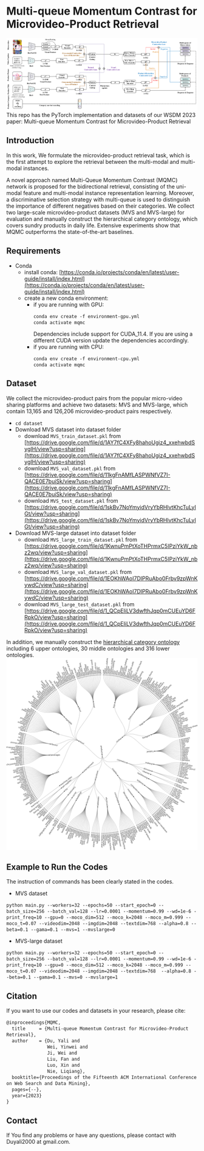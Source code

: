 # Multi-queue Momentum Contrast for Microvideo-Product Retrieval
![Hierarchical Category Ontology Tree](backbone.png)
This repo has the PyTorch implementation and datasets of our WSDM 2023 paper: Multi-queue Momentum Contrast for Microvideo-Product Retrieval

## Introduction
In this work, We formulate the microvideo-product retrieval task, which is the first attempt to explore the retrieval between the multi-modal and multi-modal instances.

A novel approach named Multi-Queue Momentum Contrast (MQMC) network is proposed for the bidirectional retrieval, consisting of the uni-modal feature and multi-modal instance representation learning. Moreover, a discriminative selection strategy with multi-queue is used to distinguish the importance of different negatives based on their categories. 
We collect two large-scale microvideo-product datasets (MVS and MVS-large) for evaluation and manually construct the hierarchical category ontology, which covers sundry products in daily life. Extensive experiments show that MQMC outperforms the state-of-the-art baselines.

## Requirements
* Conda
  * install conda: [https://conda.io/projects/conda/en/latest/user-guide/install/index.html](https://conda.io/projects/conda/en/latest/user-guide/install/index.html)
  * create a new conda environment:
      * if you are running with GPU: 
        ```
        conda env create -f environment-gpu.yml
        conda activate mqmc
        ```
        Dependencies include support for CUDA_11.4. If you are using a different CUDA version update the dependencies accordingly.
      * if you are running with CPU:   
        ```
        conda env create -f environment-cpu.yml
        conda activate mqmc
        ```

## Dataset
We collect the microvideo-product pairs from the popular micro-video sharing platforms and achieve two datasets: MVS and MVS-large,  which contain 13,165 and 126,206 microvideo-product pairs respectively.
* `cd dataset`
* Download MVS dataset into dataset folder
  * download `MVS_train_dataset.pkl` from [https://drive.google.com/file/d/1AY7fC4XFy8hahoUgiz4_xxehwbdSygIH/view?usp=sharing](https://drive.google.com/file/d/1AY7fC4XFy8hahoUgiz4_xxehwbdSygIH/view?usp=sharing)
  * download `MVS_val_dataset.pkl` from [https://drive.google.com/file/d/11kgFnAMfLASPWNfVZ7I-QACE0E7buiSk/view?usp=sharing](https://drive.google.com/file/d/11kgFnAMfLASPWNfVZ7I-QACE0E7buiSk/view?usp=sharing)
  * download `MVS_test_dataset.pkl` from [https://drive.google.com/file/d/1skBv7NoYmyidVryYbRHlvtKhcTuLyIGt/view?usp=sharing](https://drive.google.com/file/d/1skBv7NoYmyidVryYbRHlvtKhcTuLyIGt/view?usp=sharing)
* Download MVS-large dataset into dataset folder
  * download `MVS_large_train_dataset.pkl` from [https://drive.google.com/file/d/1KwnuPmPtXoTHPrmxC5IPziYkW_nbz2wq/view?usp=sharing](https://drive.google.com/file/d/1KwnuPmPtXoTHPrmxC5IPziYkW_nbz2wq/view?usp=sharing)
  * download `MVS_large_val_dataset.pkl` from [https://drive.google.com/file/d/1EOKhWAoI7DlPRuAbo0Frbv9zpWnKywdC/view?usp=sharing](https://drive.google.com/file/d/1EOKhWAoI7DlPRuAbo0Frbv9zpWnKywdC/view?usp=sharing)
  * download `MVS_large_test_dataset.pkl` from [https://drive.google.com/file/d/1_QCpEIiLV3dwfthJqp0mCUEuYD6FRpkO/view?usp=sharing](https://drive.google.com/file/d/1_QCpEIiLV3dwfthJqp0mCUEuYD6FRpkO/view?usp=sharing)


In addition, we manually construct the [hierarchical category ontology](flare-2.json) including 6 upper ontologies, 30 middle ontologies and 316 lower ontologies.
![Hierarchical Category Ontology Tree](chart.png)



## Example to Run the Codes 
The instruction of commands has been clearly stated in the codes.

* MVS dataset
```
python main.py --workers=32 --epochs=50 --start_epoch=0 --batch_size=256 --batch_val=128 --lr=0.0001 --momentum=0.99 --wd=1e-6 -print_freq=10 --gpu=0 --moco_dim=512 --moco_k=2048 --moco_m=0.999 --moco_t=0.07 --videodim=2048 --imgdim=2048 --textdim=768 --alpha=0.8 --beta=0.1 --gama=0.1 --mvs=1 --mvslarge=0
```
* MVS-large dataset
```
python main.py --workers=32 --epochs=50 --start_epoch=0 --batch_size=256 --batch_val=128 --lr=0.0001 --momentum=0.99 --wd=1e-6 -print_freq=10 --gpu=0 --moco_dim=512 --moco_k=2048 --moco_m=0.999 --moco_t=0.07 --videodim=2048 --imgdim=2048 --textdim=768  --alpha=0.8 --beta=0.1 --gama=0.1 --mvs=0 --mvslarge=1
```


## Citation
If you want to use our codes and datasets in your research, please cite:

``` 
@inproceedings{MQMC,
  title     = {Multi-queue Momentum Contrast for Microvideo-Product Retrieval},
  author    = {Du, Yali and 
               Wei, Yinwei and 
               Ji, Wei and
               Liu, Fan and 
               Luo, Xin and 
               Nie, Liqiang},
  booktitle={Proceedings of the Fifteenth ACM International Conference on Web Search and Data Mining},
  pages={--},
  year={2023}
}
``` 

## Contact
If You find any problems or have any questions, please contact with Duyali2000 at gmail.com.



